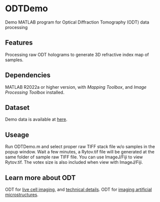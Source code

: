 # ODTDemo
Demo MATLAB program for Optical Diffraction Tomography (ODT) data processing

## Features
Processing raw ODT holograms to generate 3D refractive index map of samples.

## Dependencies
MATLAB R2022a or higher version, with *Mapping Toolbox*, and *Image Processing Toolbox* installed.

## Dataset
Demo data is available at [here](https://drive.google.com/file/d/10QyexzHfRZ6S3d6xknMCRF3LrHak8n6B/view?usp=drive_link).

## Useage
Run ODTDemo.m and select proper raw TIFF stack file w/o samples in the popup window.
Wait a few minutes, a Rytov.tif file will be generated at the same folder of sample raw TIFF file.
You can use ImageJ/Fiji to view Rytov.tif.
The votex size is also included when view with ImageJ/Fiji.

## Learn more about ODT
ODT for [live cell imaging](https://doi.org/10.1038/s41377-020-0249-4), and [technical details](https://static-content.springer.com/esm/art%3A10.1038%2Fs41377-020-0249-4/MediaObjects/41377_2020_249_MOESM1_ESM.pdf).
ODT for [imaging artificial microstructures](https://opg.optica.org/jlt/abstract.cfm?URI=jlt-40-8-2474).
